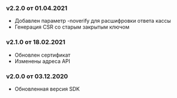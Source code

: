### v2.2.0 от 01.04.2021
* Добавлен параметр -noverify для расшифровки ответа кассы
* Генерация CSR со старым закрытым ключом

### v2.1.0 от 18.02.2021
* Обновлен сертификат
* Изменены адреса API

### v2.0.0 от 03.12.2020
* Обновленная версия SDK
